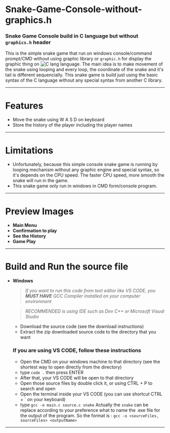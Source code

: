 # Snake-Game-Console-without-graphics.h
### Snake Game Console build in C language but without ``graphics.h`` header

This is the simple snake game that run on windows console/command prompt/CMD without using graphic library or ``graphic.h`` for display the graphic thing on <img alt="C lang" src="https://img.shields.io/badge/-3178C6?logo=C&logoColor=white&style=flat" /> language.
The main idea is to make movement of the snake using looping and every loop, the coordinate of the snake and it's tail is different sequencially.
This snake game is build just using the basic syntax of the C language without any special syntax from another C library.

---
# Features
* Move the snake using W A S D on keyboard
* Store the history of the player including the player names

---
# Limitations
* Unfortunately, because this simple console snake game is running by looping mechanism without any graphic engine and special syntax, so it's depends on the CPU speed. The faster CPU speed, more smooth the snake will run in the game.
* This snake game only run in windows in CMD form/console program.

---
# Preview Images
* **Main Menu**
* **Confirmation to play**
* **See the History**
* **Game Play**

---
# Build and Run the source file
* **Windows**
  > *If you want to run this code from text editor like VS CODE, you **MUST HAVE** GCC Compiler installed on your computer environment*

  > *RECOMMENDED is using IDE such as Dev C++ or Microsoft Visual Studio*

  * Download the source code (see the download instructions)
  * Extract the zip downloaded source code to the directory that you want

  ### If you are using VS CODE, follow these instructions
  * Open the CMD on your windows machine to that directory (see the shortest way to open directly from the directory)
  * type ``code .`` then press ENTER
  * After that, your VS CODE will be open to that directory
  * Open those source files by double click it, or using CTRL + P to search and open
  * Open the terminal inside your VS CODE (you can use shortcut CTRL + ` on your keyboard)
  * type ``gcc -o main.c source.c snake``
  Actually the ``snake`` can be replace according to your preference what to name the .exe file for the output of the program.
  So the format is :
  ``gcc -o <sourceFiles, sourceFiles> <outputName>``

---
